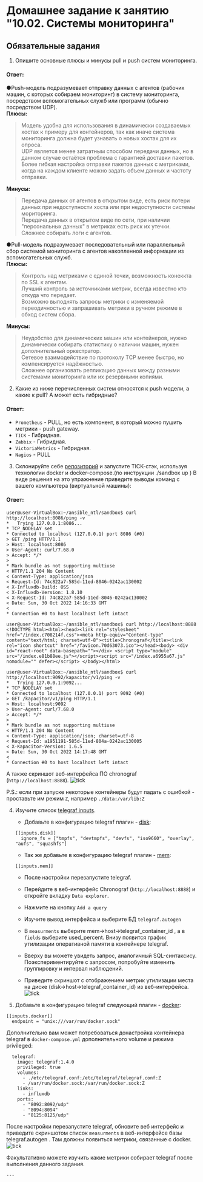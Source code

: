 # Домашнее задание к занятию "10.02. Системы мониторинга"

## Обязательные задания

1. Опишите основные плюсы и минусы pull и push систем мониторинга.
#### Ответ:

●Push-модель подразумевает отправку данных с агентов (рабочих машин, с которых собираем мониторинг) в систему мониторинга, посредством вспомогательных служб или программ (обычно посредством UDP).  
**Плюсы:**  
> Модель удобна для использования в динамически создаваемых хостах к примеру для контейнеров, так как иначе система мониторинга должна будет узнавать о новых хостах для их опроса.  
> UDP является менее затратным способом передачи данных, но в данном случае остаётся проблема с гарантией доставки пакетов.  
> Более гибкая настройка отправки пакетов данных с метриками, когда на каждом клиенте можно задать объем данных и частоту отправки.  
 
**Минусы:**  
> Передача данных от агентов в открытом виде, есть риск потери данных при недоступности хоста или при недоступности системы мориторинга.  
> Передача данных в открытом виде по сети, при наличии "персональных данных" в метриках есть риск их утечки.  
> Сложнее собирать логи с агентов.  

●Pull-модель подразумевает последовательный или параллельный сбор системой мониторинга с агентов накопленной информации из вспомогательных служб.  
**Плюсы:**  
> Контроль над метриками с единой точки, возможность конеккта по SSL к агентам.  
> Лучший контроль за источниками метрик, всегда известно кто откуда что передает.    
> Возможно выподнять запросы метрики с изменяемой переодичностью и запрашивать метрики в ручном режиме в обход систем сбора.  

**Минусы:**  
> Неудобство для динамических машин или контейнеров, нужно динамически собирать статистику о наличии машин, нужен дополнительный оркестратор.  
> Сетевое взаимодействие по протоколу TCP менее быстро, но компенсируется надёжностью.  
> Сложнее организовать репликацию данных между разными системами мониторинга или их резервными копиями.  

2. Какие из ниже перечисленных систем относятся к push модели, а какие к pull? А может есть гибридные?

#### Ответ:
- `Prometheus` - PULL, но есть компонент, в который можно пушить метрики - push gateway.
- `TICK` - Гибридная.
- `Zabbix` - Гибридная.
- `VictoriaMetrics` - Гибридная.
- `Nagios` - PULL

3. Склонируйте себе [репозиторий](https://github.com/influxdata/sandbox/tree/master) и запустите TICK-стэк, 
используя технологии docker и docker-compose.(по инструкции ./sandbox up )
В виде решения на это упражнение приведите выводы команд с вашего компьютера (виртуальной машины):

#### Ответ:
```
user@user-VirtualBox:~/ansible_ntl/sandbox$ curl http://localhost:8086/ping -v
*   Trying 127.0.0.1:8086...
* TCP_NODELAY set
* Connected to localhost (127.0.0.1) port 8086 (#0)
> GET /ping HTTP/1.1
> Host: localhost:8086
> User-Agent: curl/7.68.0
> Accept: */*
> 
* Mark bundle as not supporting multiuse
< HTTP/1.1 204 No Content
< Content-Type: application/json
< Request-Id: 74c822a7-585d-11ed-8046-0242ac130002
< X-Influxdb-Build: OSS
< X-Influxdb-Version: 1.8.10
< X-Request-Id: 74c822a7-585d-11ed-8046-0242ac130002
< Date: Sun, 30 Oct 2022 14:16:33 GMT
< 
* Connection #0 to host localhost left intact
```
```
user@user-VirtualBox:~/ansible_ntl/sandbox$ curl http://localhost:8888
<!DOCTYPE html><html><head><link rel="stylesheet" href="/index.c708214f.css"><meta http-equiv="Content-type" content="text/html; charset=utf-8"><title>Chronograf</title><link rel="icon shortcut" href="/favicon.70d63073.ico"></head><body> <div id="react-root" data-basepath=""></div> <script type="module" src="/index.e81b88ee.js"></script><script src="/index.a6955a67.js" nomodule="" defer></script> </body></html>
```

```
user@user-VirtualBox:~/ansible_ntl/sandbox$ curl http://localhost:9092/kapacitor/v1/ping -v
*   Trying 127.0.0.1:9092...
* TCP_NODELAY set
* Connected to localhost (127.0.0.1) port 9092 (#0)
> GET /kapacitor/v1/ping HTTP/1.1
> Host: localhost:9092
> User-Agent: curl/7.68.0
> Accept: */*
> 
* Mark bundle as not supporting multiuse
< HTTP/1.1 204 No Content
< Content-Type: application/json; charset=utf-8
< Request-Id: a1951191-585d-11ed-804a-0242ac130005
< X-Kapacitor-Version: 1.6.5
< Date: Sun, 30 Oct 2022 14:17:48 GMT
< 
* Connection #0 to host localhost left intact
```

А также скриншот веб-интерфейса ПО chronograf (`http://localhost:8888`). 
![tick](img/tick.jpg)

P.S.: если при запуске некоторые контейнеры будут падать с ошибкой - проставьте им режим `Z`, например
`./data:/var/lib:Z`

4. Изучите список [telegraf inputs](https://github.com/influxdata/telegraf/tree/master/plugins/inputs).
    - Добавьте в конфигурацию telegraf плагин - [disk](https://github.com/influxdata/telegraf/tree/master/plugins/inputs/disk):
    ```
    [[inputs.disk]]
      ignore_fs = ["tmpfs", "devtmpfs", "devfs", "iso9660", "overlay", "aufs", "squashfs"]
    ```
    - Так же добавьте в конфигурацию telegraf плагин - [mem](https://github.com/influxdata/telegraf/tree/master/plugins/inputs/mem):
    ```
    [[inputs.mem]]
    ```
    - После настройки перезапустите telegraf.
 
    - Перейдите в веб-интерфейс Chronograf (`http://localhost:8888`) и откройте вкладку `Data explorer`.
    - Нажмите на кнопку `Add a query`
    - Изучите вывод интерфейса и выберите БД `telegraf.autogen`
    - В `measurments` выберите mem->host->telegraf_container_id , а в `fields` выберите used_percent. 
    Внизу появится график утилизации оперативной памяти в контейнере telegraf.
    - Вверху вы можете увидеть запрос, аналогичный SQL-синтаксису. 
    Поэкспериментируйте с запросом, попробуйте изменить группировку и интервал наблюдений.
    - Приведите скриншот с отображением
    метрик утилизации места на диске (disk->host->telegraf_container_id) из веб-интерфейса.  
![tick](img/tick2.jpg)

5. Добавьте в конфигурацию telegraf следующий плагин - [docker](https://github.com/influxdata/telegraf/tree/master/plugins/inputs/docker):
```
[[inputs.docker]]
  endpoint = "unix:///var/run/docker.sock"
```

Дополнительно вам может потребоваться донастройка контейнера telegraf в `docker-compose.yml` дополнительного volume и 
режима privileged:
```
  telegraf:
    image: telegraf:1.4.0
    privileged: true
    volumes:
      - ./etc/telegraf.conf:/etc/telegraf/telegraf.conf:Z
      - /var/run/docker.sock:/var/run/docker.sock:Z
    links:
      - influxdb
    ports:
      - "8092:8092/udp"
      - "8094:8094"
      - "8125:8125/udp"
```

После настройки перезапустите telegraf, обновите веб интерфейс и приведите скриншотом список `measurments` в 
веб-интерфейсе базы telegraf.autogen . Там должны появиться метрики, связанные с docker.
![tick](img/tick3.jpg)

Факультативно можете изучить какие метрики собирает telegraf после выполнения данного задания.

    ---
